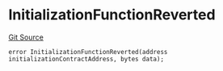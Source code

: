 # InitializationFunctionReverted
[Git Source](https://github.com/thrackle-io/tron/blob/8134a3beedf036c43fc49cdc1818732eb057f270/src/client/token/handler/diamond/HandlerDiamondLib.sol)


```solidity
error InitializationFunctionReverted(address initializationContractAddress, bytes data);
```

